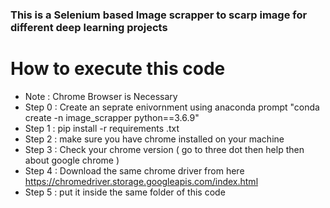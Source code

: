 ### This is a Selenium based Image scrapper to scarp image for different deep learning projects

# How to execute this code

-   Note : Chrome Browser is Necessary
-   Step 0 : Create an seprate enivornment using anaconda prompt "conda create -n image_scrapper python==3.6.9"
-   Step 1 : pip install -r requirements .txt
-   Step 2 : make sure you have chrome installed on your machine
-   Step 3 : Check your chrome version ( go to three dot then help then about google chrome )
-   Step 4 : Download the same chrome driver from here https://chromedriver.storage.googleapis.com/index.html
-   Step 5 : put it inside the same folder of this code
